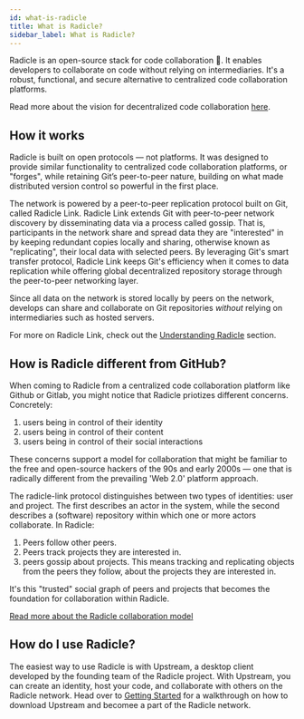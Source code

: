 ```yaml
---
id: what-is-radicle
title: What is Radicle?
sidebar_label: What is Radicle?
---
```


Radicle is an open-source stack for code collaboration 🌱. It enables developers to collaborate on code without relying on intermediaries. It's a robust, functional, and secure alternative to centralized code collaboration platforms.

Read more about the vision for decentralized code collaboration [here](understanding-radicle/why-radicle.md).

## How it works

Radicle is built on open protocols — not platforms. It was designed to provide similar functionality to centralized code collaboration platforms, or "forges", while retaining Git’s peer-to-peer nature, building on what made distributed version control so powerful in the first place.

The network is powered by a peer-to-peer replication protocol built on Git, called Radicle Link. Radicle Link extends Git with peer-to-peer network discovery by disseminating data via a process called gossip. That is, participants in the network share and spread data they are "interested" in by keeping redundant copies locally and sharing, otherwise known as "replicating", their local data with selected peers. By leveraging Git's smart transfer protocol, Radicle Link keeps Git's efficiency when it comes to data replication while offering global decentralized repository storage through the peer-to-peer networking layer.

Since all data on the network is stored locally by peers on the network, develops can share and collaborate on Git repositories *without* relying on intermediaries such as hosted servers.

For more on Radicle Link, check out the [Understanding Radicle](understanding-radicle/why-radicle.md) section.

## How is Radicle different from GitHub?

When coming to Radicle from a centralized code collaboration platform like Github or Gitlab, you might notice that Radicle priotizes different concerns. Concretely:

1. users being in control of their identity
2. users being in control of their content
3. users being in control of their social interactions

These concerns support a model for collaboration that might be familiar to the free and open-source hackers of the 90s and early 2000s — one that is radically different from the prevailing 'Web 2.0' platform approach.

The radicle-link protocol distinguishes between two types of identities: user and project. The first describes an actor in the system, while the second describes a (software) repository within which one or more actors collaborate. In Radicle:

1. Peers follow other peers.
2. Peers track projects they are interested in.
3. peers gossip about projects. This means tracking and replicating objects from the peers they follow, about the projects they are interested in.

It's this "trusted" social graph of peers and projects that becomes the foundation for collaboration within Radicle.


[Read more about the Radicle collaboration model](understanding-radicle/faq.md)

## How do I use Radicle?

The easiest way to use Radicle is with Upstream, a desktop client developed by the founding team of the Radicle project. With Upstream, you can create an identity, host your code, and collaborate with others on the Radicle network. Head over to [Getting Started](getting-started/getting-started.md) for a walkthrough on how to download Upstream and becomee a part of the Radicle network.
